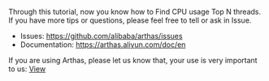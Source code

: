Through this tutorial, now you know how to Find CPU usage Top N threads. If you have more tips or questions, please feel free to tell or ask in Issue.

* Issues: https://github.com/alibaba/arthas/issues
* Documentation: https://arthas.aliyun.com/doc/en

If you are using Arthas, please let us know that, your use is very important to us: [View](https://github.com/alibaba/arthas/issues/111)
